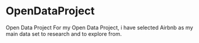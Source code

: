 # OpenDataProject
Open Data Project
For my Open Data Project, i have selected Airbnb as my main data set to research and to explore from. 
